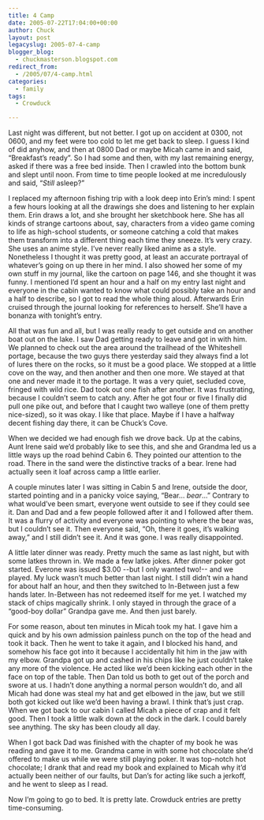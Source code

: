 ```yaml
---
title: 4 Camp
date: 2005-07-22T17:04:00+00:00
author: Chuck
layout: post
legacyslug: 2005-07-4-camp
blogger_blog:
  - chuckmasterson.blogspot.com
redirect_from:
  - /2005/07/4-camp.html
categories:
  - family
tags:
  - Crowduck

---
```

Last night was different, but not better. I got up on accident at 0300, not
0600, and my feet were too cold to let me get back to sleep. I guess I kind of
did anyhow, and then at 0800 Dad or maybe Micah came in and said, “Breakfast’s
ready”. So I had some and then, with my last remaining energy, asked if there
was a free bed inside. Then I crawled into the bottom bunk and slept until
noon. From time to time people looked at me incredulously and said, “_Still_
asleep?”

I replaced my afternoon fishing trip with a look deep into Erin’s mind: I spent
a few hours looking at all the drawings she does and listening to her explain
them. Erin draws a lot, and she brought her sketchbook here. She has all kinds
of strange cartoons about, say, characters from a video game coming to life as
high-school students, or someone catching a cold that makes them transform into
a different thing each time they sneeze. It’s very crazy. She uses an anime
style. I’ve never really liked anime as a style. Nonetheless I thought it was
pretty good, at least an accurate portrayal of whatever’s going on up there in
her mind. I also showed her some of my own stuff in my journal, like the
cartoon on page 146, and she thought it was funny. I mentioned I’d spent an
hour and a half on my entry last night and everyone in the cabin wanted to know
what could possibly take an hour and a half to describe, so I got to read the
whole thing aloud. Afterwards Erin cruised through the journal looking for
references to herself. She’ll have a bonanza with tonight’s entry.

All that was fun and all, but I was really ready to get outside and on another
boat out on the lake. I saw Dad getting ready to leave and got in with him. We
planned to check out the area around the trailhead of the Whiteshell portage,
because the two guys there yesterday said they always find a lot of lures there
on the rocks, so it must be a good place. We stopped at a little cove on the
way, and then another and then one more. We stayed at that one and never made
it to the portage. It was a very quiet, secluded cove, fringed with wild rice.
Dad took out one fish after another. It was frustrating, because I couldn’t
seem to catch any. After he got four or five I finally did pull one pike out,
and before that I caught two walleye (one of them pretty nice-sized), so it was
okay. I like that place. Maybe if I have a halfway decent fishing day there, it
can be Chuck’s Cove.

When we decided we had enough fish we drove back. Up at the cabins, Aunt Irene
said we’d probably like to see this, and she and Grandma led us a little ways
up the road behind Cabin 6. They pointed our attention to the road. There in
the sand were the distinctive tracks of a bear. Irene had actually seen it loaf
across camp a little earlier. 

A couple minutes later I was sitting in Cabin 5 and Irene, outside the door,
started pointing and in a panicky voice saying, “Bear… _bear_…” Contrary to
what would’ve been smart, everyone went outside to see if they could see it.
Dan and Dad and a few people followed after it and I followed after them. It
was a flurry of activity and everyone was pointing to where the bear was, but I
couldn’t see it. Then everyone said, “Oh, there it goes, it’s walking away,”
and I still didn’t see it. And it was gone. I was really disappointed.

A little later dinner was ready. Pretty much the same as last night, but with
some latkes thrown in. We made a few latke jokes. After dinner poker got
started. Everone was issued $3.00 --but I only wanted two!-- and we played. My
luck wasn’t much better than last night. I still didn’t win a hand for about
half an hour, and then they switched to In-Between just a few hands later.
In-Between has not redeemed itself for me yet. I watched my stack of chips
magically shrink. I only stayed in through the grace of a “good-boy dollar”
Grandpa gave me. And then just barely.

For some reason, about ten minutes in Micah took my hat. I gave him a quick and
by his own admission painless punch on the top of the head and took it back.
Then he went to take it again, and I blocked his hand, and somehow his face got
into it because I accidentally hit him in the jaw with my elbow. Grandpa got up
and cashed in his chips like he just couldn’t take any more of the violence. He
acted like we’d been kicking each other in the face on top of the table. Then
Dan told us both to get out of the porch and swore at us. I hadn’t done
anything a normal person wouldn’t do, and all Micah had done was steal my hat
and get elbowed in the jaw, but we still both got kicked out like we’d been
having a brawl. I think that’s just crap. When we got back to our cabin I
called Micah a piece of crap and it felt good. Then I took a little walk down
at the dock in the dark. I could barely see anything. The sky has been cloudy
all day.

When I got back Dad was finished with the chapter of my book he was reading and
gave it to me. Grandma came in with some hot chocolate she’d offered to make us
while we were still playing poker. It was top-notch hot chocolate; I drank that
and read my book and explained to Micah why it’d actually been neither of our
faults, but Dan’s for acting like such a jerkoff, and he went to sleep as I
read.

Now I’m going to go to bed. It is pretty late. Crowduck entries are pretty
time-consuming.
